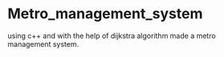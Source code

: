 # Metro_management_system
using c++ and with the help of dijkstra algorithm made a metro management system.
